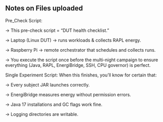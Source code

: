 ## Notes on Files uploaded


Pre_Check Script:

-> This pre-check script = “DUT health checklist.”

-> Laptop (Linux DUT) → runs workloads & collects RAPL energy.

-> Raspberry Pi → remote orchestrator that schedules and collects runs.

-> You execute the script once before the multi-night campaign to ensure everything (Java, RAPL, EnergiBridge, SSH, CPU governor) is perfect.


Single Experiment Script: When this finishes, you’ll know for certain that:

-> Every subject JAR launches correctly.

-> EnergiBridge measures energy without permission errors.

-> Java 17 installations and GC flags work fine.

-> Logging directories are writable.

